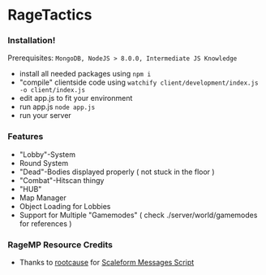 # RageTactics

### Installation!

  Prerequisites: `MongoDB, NodeJS > 8.0.0, Intermediate JS Knowledge`
  - install all needed packages using `npm i`
  - "compile" clientside code using `watchify client/development/index.js -o client/index.js`
  - edit app.js to fit your environment
  - run app.js `node app.js`
  - run your server
  
### Features
- "Lobby"-System
- Round System
- "Dead"-Bodies displayed properly ( not stuck in the floor )
- "Combat"-Hitscan thingy
- "HUB"
- Map Manager
- Object Loading for Lobbies
- Support for Multiple "Gamemodes" ( check ./server/world/gamemodes for references )







### RageMP Resource Credits

- Thanks to [rootcause](https://rage.mp/profile/17917-rootcause/) for [Scaleform Messages Script](https://rage.mp/files/file/26-scaleform-messages/)
